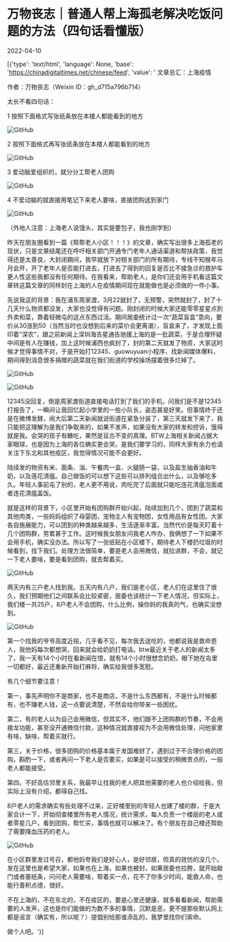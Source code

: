 # 万物丧志｜普通人帮上海孤老解决吃饭问题的方法（四句话看懂版）

2022-04-10

[{'type': 'text/html', 'language': None, 'base': 'https://chinadigitaltimes.net/chinese/feed', 'value': ' 文章总汇：上海疫情

作者：万物丧志（Weixin ID：gh_d715a796b714）

太长不看四句话：

1 按照下面格式写张纸条放在本楼人都能看到的地方

![GitHub](https://chinadigitaltimes.net/chinese/files/2022/04/post-679283-62522a0aefb87.)

2 按照下面格式再写张纸条放在本楼人都能看到的地方

![GitHub](https://chinadigitaltimes.net/chinese/files/2022/04/post-679283-62522a0b06f00.)

3 爱动脑爱组织的，就分分工帮老人团购

![GitHub](https://chinadigitaltimes.net/chinese/files/2022/04/post-679283-62522a0b11136.)

4 不爱动脑的就直接用笔记下来老人要啥，直接团购送到家门

![GitHub](https://chinadigitaltimes.net/chinese/files/2022/04/post-679283-62522a0b1c4b6.)

（外地人注意：上海老人说馒头，其实是要包子，我也刚学到）

昨天在朋友圈看到一篇《帮帮老人小区！！！》的文章，确实写出很多上海孤老的现状，只是文章结尾还在呼吁相关部门开通专门老年人通话渠道和帮扶政策，我觉得还是太善良，大封闭期间，我早就放下对相关部门的所有期待，专线不知猴年马月会开，开了老年人是否能打进去，打进去了得到的回复是否比不接急诊的救护车更人性这些我都没有任何期待。在我看来，帮助老人，是你们还会用手机看这篇文章转这篇文章的同样封在上海的人在疫情期间现在就能做也是必须做的一件小事。

先说我这的背景：我在浦东周家渡，3月22就封了，无预警，突然就封了，封了十几天什么物资都没发，大家也没觉得有问题。刚封闭的时候大家还能零零星星点到外卖和菜，靠着轻微屯的这点东西过活。期间居委统计过一次“蔬菜盲盒”意向，要价从30涨到50（当然当时也没想到后来的菜价会更离谱），盲盒来了，才发现上面印着“深农”，跟之前新闻上深圳海吉星通告驰援上海的是一批蔬菜，于是合理怀疑中间是有人在赚钱，加上这时候浦西也疯封了，封的第二天就发了物资，大家这时候才觉得事情不对，于是开始打12345、guowuyuan小程序、找新闻媒体爆料，期间得到消息很多捐赠的蔬菜就在我们街道的学校操场摆着很多烂掉了。

![GitHub](https://chinadigitaltimes.net/chinese/files/2022/04/post-679283-62522a0b26d2e.)

![GitHub](https://chinadigitaltimes.net/chinese/files/2022/04/post-679283-62522a0b31952.)

12345没回复，倒是周家渡街道直接电话打到了我们的手机，问我们是不是12345打报告了，一瞬间让我回忆起小学里的一些小队长，姿态甚是好笑。但事情终于还是在微博发酵，闹大后第二天新闻就说街道在紧急分装了，第三天就发下来了，我只能把这理解为是我们争取来的，如果不发声，如果没有大家的转发和控诉，饿得就是我。会哭的孩子有糖吃，果然是亘古不变的真理。BTW上海相关新闻占据大家眼球，也是因为上海的各位确实更会哭，是我们要学习的，同样大家有余力也请关注下东北和其他疫区，我觉得情况可能不会更好。

陆续发的物资有米、面条、油、午餐肉一盒、火腿肠一袋，以及盐生抽香油和牛奶，以及莲花清瘟。自己做饭的可以想下这些可以排列组合出什么，以及够吃多久。年轻人事前屯了别的，老人更不用说，肉吃完了后面就只能吃连花清瘟泡面或者连花清瘟盖饭。

就是这样的背景下，小区里开始有团购群开始兴起，陆续加到几个，团到了蔬菜和其他肉类，一些妈妈组织了母婴团，宠物主人有宠物团，女性用品有女性团。大家各自施展能力，可以团到的种类越来越多，生活逐渐丰富。当然代价是每天盯着十几个团购群，劳累甚于工作。这时候我女朋友问我老人咋办，我俩想了一下如果不会用手机，确实没办法。所以写了一张纸贴在小区楼下，期待老人下楼扔垃圾的时候看到，找下我们。处理方法很简单，要是老人会用微信，就拉进群，不会，就记一下老人要啥，要是看到团购，就去帮着买。

![GitHub](https://chinadigitaltimes.net/chinese/files/2022/04/post-679283-62522a0b3d2a6.)

两天内有三户老人找到我。五天内有八户，我们是老小区，老人们在这里住了很久，我们预期他们之间联系会比较紧密，居委也该统计一下老人情况，但实际上，我们楼一共25户，8户老人不会团购，什么比例，操你妈的我真的气，也确实没想到。

![GitHub](https://chinadigitaltimes.net/chinese/files/2022/04/post-679283-62522a0b45518.)

第一个找我的爷爷高度近视，几乎看不见，每次我去送吃的，他都说我是救命恩人，我他妈每次都想哭，回来就会给奶奶打电话。btw最近关于老人的新闻太多了，我一天有14个小时在看新闻在恨，就有14个小时很想念奶奶，眼下她在岛里一切都好，最近还重新开始打麻将，确实给我很多宽慰。

有几个细节要注意！

第一，事先声明你不是商家，也不是商店，不是什么东西都有，不是什么时候都有，也不赚老人钱，这一点要说清楚，不然会给你带来一些困扰。

第二，有的老人以为自己会用微信，但其实不，他们跟不上团购群的节奏，不会用接龙功能，甚至没开通微信付款，这种情况就直接视为不会用微信处理，问他家里有啥，缺啥，帮着买就行。

第三，关于价格，很多团购的价格基本属于发国难财了，遇到过于不合理价格的团购，斟酌一下，或者再问一下老人是否要买，如果是可以接受的稍微贵点的，一般老人都能接受。



第四，不好高估邻里关系，我最早让找我的老人把其他需要的老人也介绍给我，但实际上没有介绍，都得自己找。

8户老人的需求确实有些处理不过来，正好楼里别的年轻人也建了楼的群，于是大家合计一下，开始彻查楼里所有老人情况，统计需求，每人负责一个楼层的老人或者零星几户，看到团购，帮忙买，事情也就可以解决了。有个朋友在自己楼还帮助了需要降血压药的老人。

![GitHub](https://chinadigitaltimes.net/chinese/files/2022/04/post-679283-62522a0b522d9.)

在小区群里发过号召，都他妈夸我们是好心人，是好邻居，但真的效仿的没几个。发在这里也是希望大家，如果也在上海，如果也被封，如果居委也拉胯，就开始敲门或者塞纸条，问问老人需要啥，帮着买一点，花不了你多少时间，能救人命，也能行善积点德，很好。

不在上海的，不在东北的，不在疫区的，要是心里还健康，就多看看新闻，帮助需要的人发声，这也是你们能做的为数不多的事情，沉默是恶，更不提那些默认网上都是谣言（确实有，所以呢？）提倡别给那谁添乱的，我梦里找你们索命。

做个人吧。'}]